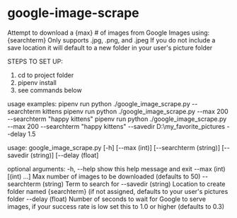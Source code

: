 # google-image-scrape
Attempt to download a {max} # of images from Google Images using: {searchterm}
Only supports .jpg, .png, and .jpeg
If you do not include a save location it will default to a new folder in your user's picture folder

STEPS TO SET UP:
1) cd to project folder
2) pipenv install
3) see commands below


usage examples: 
   pipenv run python ./google_image_scrape.py --searchterm kittens
   pipenv run python ./google_image_scrape.py --max 200 --searchterm "happy kittens"
   pipenv run python ./google_image_scrape.py --max 200 --searchterm "happy kittens" --savedir D:\my_favorite_pictures --delay 1.5

usage: google_image_scrape.py [-h] 
                              [--max (int)]
                              [--searchterm (string)] 
                              [--savedir (string)]
                              [--delay (float]
                             
optional arguments:
  -h, --help            show this help message and exit
  --max (int) [(int) ...]
                        Max number of images to be downloaded (defaults to 50)
  --searchterm (string)
                        Term to search for
  --savedir (string)    Location to create folder named {searchterm} (if not
                        assigned, defaults to your user's pictures folder
  --delay (float)       Number of seconds to wait for Google to serve images,
                        if your success rate is low set this to 1.0 or higher
                        (defaults to 0.3)
